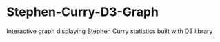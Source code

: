 # Stephen-Curry-D3-Graph
Interactive graph displaying Stephen Curry statistics built with D3 library
